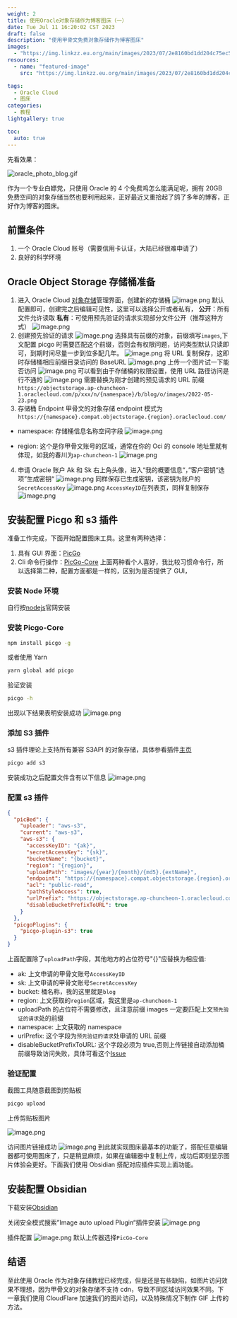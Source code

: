 ```yaml
---
weight: 2
title: 使用Oracle对象存储作为博客图床（一）
date: Tue Jul 11 16:20:02 CST 2023
draft: false
description: "使用甲骨文免费对象存储作为博客图床"
images:
  - "https://img.linkzz.eu.org/main/images/2023/07/2e8160bd1dd204c75ec540bbce0449b3.png"
resources:
  - name: "featured-image"
    src: "https://img.linkzz.eu.org/main/images/2023/07/2e8160bd1dd204c75ec540bbce0449b3.png"

tags:
  - Oracle Cloud
  - 图床
categories:
  - 教程
lightgallery: true

toc:
  auto: true
---
```


先看效果：

![oracle_photo_blog.gif](https://img.linkzz.eu.org/main/images/2023/06/6746b05d3db94d4f5e9dd174a0d73831.gif)

作为一个专业白嫖党，只使用 Oracle 的 4 个免费鸡怎么能满足呢，拥有 20GB
免费空间的对象存储当然也要利用起来，正好最近又重拾起了鸽了多年的博客，正好作为博客的图床。

<!-- more -->

## 前置条件

1. 一个 Oracle Cloud 账号（需要信用卡认证，大陆已经很难申请了）
2. 良好的科学环境

## Oracle Object Storage 存储桶准备

1. 进入 Oracle Cloud
   [对象存储](https://console.ap-chuncheon-1.oraclecloud.com/object-storage/buckets)管理界面，创建新的存储桶
   ![image.png](https://img.linkzz.eu.org/main/images/2023/07/2e8160bd1dd204c75ec540bbce0449b3.png)
   默认配置即可，创建完之后编辑可见性，这里可以选择公开或者私有，
   **公开**：所有文件允许读取
   **私有**：可使用预先验证的请求实现部分文件公开（推荐这种方式）
   ![image.png](https://img.linkzz.eu.org/main/images/2023/07/40096c4fdfbf90922518292d20237ac3.png)
2. 创建预先验证的请求
   ![image.png](https://img.linkzz.eu.org/main/images/2023/07/09d4c0a3290c70273f698dc5d29fd99d.png)
   选择具有前缀的对象，前缀填写`images`,下文配置 picgo
   时需要匹配这个前缀，否则会有权限问题，访问类型默认只读即可，到期时间尽量一步到位多配几年。
   ![image.png](https://img.linkzz.eu.org/main/images/2023/07/6f53d7d3c8cc4abc2c1ed8f3819f4b1b.png)
   将 URL 复制保存，这即时存储桶相应前缀目录访问的 BaseURL
   ![image.png](https://img.linkzz.eu.org/main/images/2023/07/d11281cd23ec1d9931e76826b5339693.png)
   上传一个图片试一下能否访问
   ![image.png](https://img.linkzz.eu.org/main/images/2023/07/f803947dcc9cc5d3678bed1740995af6.png)
   可以看到由于存储桶的权限设置，使用 URL 路径访问是行不通的
   ![image.png](https://img.linkzz.eu.org/main/images/2023/07/38a0255029419d9b1b66bc7e2b0ae25a.png)
   需要替换为刚才创建的预见请求的 URL 前缀
   `https://objectstorage.ap-chuncheon-1.oraclecloud.com/p/xxx/n/{namespace}/b/blog/o/images/2022-05-23.png`
3. 存储桶 Endpoint 甲骨文的对象存储 endpoint
   模式为`https://{namespace}.compat.objectstorage.{region}.oraclecloud.com/`

- namespace: 存储桶信息名称空间字段
  ![image.png](https://img.linkzz.eu.org/main/images/2023/07/87bc00ded688e7a6032829eb38465986.png)

- region: 这个是你甲骨文账号的区域，通常在你的 Oci 的 console
  地址里就有体现，如我的春川为`ap-chuncheon-1`
  ![image.png](https://img.linkzz.eu.org/main/images/2023/07/e1ed2c4899256a527738e62af48deea8.png)

4. 申请 Oracle 账户 Ak 和 Sk
   右上角头像，进入“我的概要信息“，”客户密钥“选项”生成密钥“
   ![image.png](https://img.linkzz.eu.org/main/images/2023/07/a78dd370e5b5ccd75fdbfabe1d48be02.png)
   同样保存已生成密钥，该密钥为账户的`SecretAccessKey`
   ![image.png](https://img.linkzz.eu.org/main/images/2023/07/b893e0be916eadc48c61f025d687a83e.png)
   `AccessKeyID`在列表页，同样复制保存
   ![image.png](https://img.linkzz.eu.org/main/images/2023/07/f73f802dbce811f62ee740a004194777.png)

## 安装配置 Picgo 和 s3 插件

准备工作完成，下面开始配置图床工具。这里有两种选择：

1. 具有 GUI 界面：[PicGo](https://github.com/Molunerfinn/PicGo)
2. Cli 命令行操作：[PicGo-Core](https://github.com/PicGo/PicGo-Core)
   上面两种看个人喜好，我比较习惯命令行，所以选择第二种，配置方面都是一样的，区别为是否提供了
   GUI，

### 安装 Node 环境

自行按[nodejs](https://nodejs.org/zh-cn)官网安装

### 安装 Picgo-Core

```bash
npm install picgo -g
```

或者使用 Yarn

```bash
yarn global add picgo
```

验证安装

```bash
picgo -h
```

出现以下结果表明安装成功
![image.png](https://img.linkzz.eu.org/main/images/2023/07/86ebb4100d6fccadc15da9dd4ac54b2f.png)

### 添加 S3 插件

s3 插件理论上支持所有兼容 S3API
的对象存储，具体参看插件[主页](https://github.com/wayjam/picgo-plugin-s3)

```bash
picgo add s3
```

安装成功之后配置文件含有以下信息
![image.png](https://img.linkzz.eu.org/main/images/2023/07/02cc67a290ac0bcfcdf73e54d98fb949.png)

### 配置 s3 插件

```json
{
  "picBed": {
    "uploader": "aws-s3",
    "current": "aws-s3",
    "aws-s3": {
      "accessKeyID": "{ak}",
      "secretAccessKey": "{sk}",
      "bucketName": "{bucket}",
      "region": "{region}",
      "uploadPath": "images/{year}/{month}/{md5}.{extName}",
      "endpoint": "https://{namespace}.compat.objectstorage.{region}.oraclecloud.com/",
      "acl": "public-read",
      "pathStyleAccess": true,
      "urlPrefix": "https://objectstorage.ap-chuncheon-1.oraclecloud.com/p/{publicKey}/n/{namespace}/b/blog/o",
      "disableBucketPrefixToURL": true
    }
  },
  "picgoPlugins": {
    "picgo-plugin-s3": true
  }
}
```

上面配置除了`uploadPath`字段，其他地方的占位符号"{}"应替换为相应值:

- ak: 上文申请的甲骨文账号`AccessKeyID`
- sk: 上文申请的甲骨文账号`SecretAccessKey`
- bucket: 桶名称，我的这里就是`blog`
- region: 上文获取的`region`区域，我这里是`ap-chuncheon-1`
- uploadPath 的占位符不需要修改，且注意前缀 images
  一定要匹配上文`预先验证的请求`处的前缀
- namespace: 上文获取的 namespace
- urlPrefix: 这个字段为`预先验证的请求`处申请的 URL 前缀
- disableBucketPrefixToURL: 这个字段必须为
  true,否则上传链接自动添加桶前缀导致访问失败，具体可看这个[Issue](https://github.com/wayjam/picgo-plugin-s3/issues/30)

### 验证配置

截图工具随意截图到剪贴板

```bash
picgo upload
```

上传剪贴板图片

![image.png](https://img.linkzz.eu.org/main/images/2023/07/38b3dcbecf01b7745306f1ed0baa658b.png)

访问图片链接成功
![image.png](https://img.linkzz.eu.org/main/images/2023/07/401f1d04985e61ad664dbc0a48580bab.png)
到此就实现图床最基本的功能了，搭配任意编辑器都可使用图床了，只是稍显麻烦，如果在编辑器中复制上传，成功后即刻显示图片体验会更好。下面我们使用
Obsidian 搭配对应插件实现上面功能。

## 安装配置 Obsidian

下载安装[Obsidian](https://obsidian.md/)

关闭安全模式搜索”Image auto upload Plugin“插件安装
![image.png](https://img.linkzz.eu.org/main/images/2023/07/c594d34182e984173701c5b791a80771.png)

插件配置
![image.png](https://img.linkzz.eu.org/main/images/2023/07/b773c31195e62390496bb44ba90f1386.png)
默认上传器选择`PicGo-Core`

## 结语

至此使用 Oracle
作为对象存储教程已经完成，但是还是有些缺陷，如图片访问效果不理想，因为甲骨文的对象存储不支持
cdn，导致不同区域访问效果不同。下一章我们使用 CloudFlare
加速我们的图片访问，以及特殊情况下制作 GIF 上传的方法。

